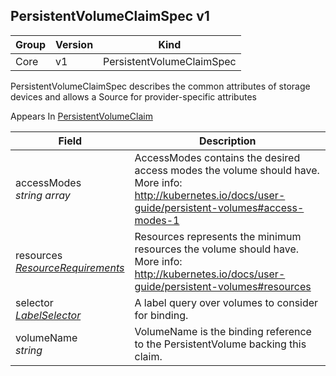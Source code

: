 ## PersistentVolumeClaimSpec v1

Group        | Version     | Kind
------------ | ---------- | -----------
Core | v1 | PersistentVolumeClaimSpec



PersistentVolumeClaimSpec describes the common attributes of storage devices and allows a Source for provider-specific attributes

<aside class="notice">
Appears In  <a href="#persistentvolumeclaim-v1">PersistentVolumeClaim</a> </aside>

Field        | Description
------------ | -----------
accessModes <br /> *string array*  | AccessModes contains the desired access modes the volume should have. More info: http://kubernetes.io/docs/user-guide/persistent-volumes#access-modes-1
resources <br /> *[ResourceRequirements](#resourcerequirements-v1)*  | Resources represents the minimum resources the volume should have. More info: http://kubernetes.io/docs/user-guide/persistent-volumes#resources
selector <br /> *[LabelSelector](#labelselector-unversioned)*  | A label query over volumes to consider for binding.
volumeName <br /> *string*  | VolumeName is the binding reference to the PersistentVolume backing this claim.

